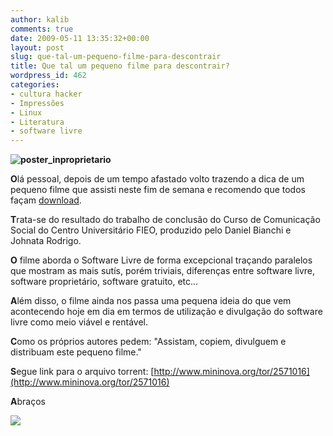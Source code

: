 ```yaml
---
author: kalib
comments: true
date: 2009-05-11 13:35:32+00:00
layout: post
slug: que-tal-um-pequeno-filme-para-descontrair
title: Que tal um pequeno filme para descontrair?
wordpress_id: 462
categories:
- cultura hacker
- Impressões
- Linux
- Literatura
- software livre
---
```


**![poster_inproprietario](http://marcelocavalcante.net/portal/wp-content/uploads/2009/05/poster_inproprietario-216x300.jpg)**




**O**lá pessoal, depois de um tempo afastado volto trazendo a dica de um pequeno filme que assisti neste fim de semana e recomendo que todos façam [download](http://www.mininova.org/tor/2571016).



**T**rata-se do resultado do trabalho de conclusão do Curso de Comunicação Social do Centro Universitário FIEO, produzido pelo Daniel Bianchi e Johnata Rodrigo.

**O** filme aborda o Software Livre de forma excepcional traçando paralelos que mostram as mais sutís, porém triviais, diferenças entre software livre, software proprietário, software gratuito, etc...

**A**lém disso, o filme ainda nos passa uma pequena ideia do que vem acontecendo hoje em dia em termos de utilização e divulgação do software livre como meio viável e rentável.

**C**omo os próprios autores pedem: "Assistam, copiem, divulguem e distribuam este pequeno filme."

**S**egue link para o arquivo torrent: [http://www.mininova.org/tor/2571016](http://www.mininova.org/tor/2571016)

**A**braços


![](http://www.marcelocavalcante.net/portal/imgs/userbar.gif)




